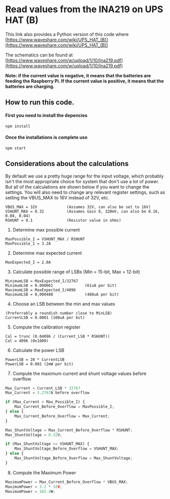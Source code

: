 # Read values from the INA219 on UPS HAT (B)

This link also provides a Python version of this code where
[https://www.waveshare.com/wiki/UPS_HAT_(B)](https://www.waveshare.com/wiki/UPS_HAT_(B))

The schematics can be found at
[https://www.waveshare.com/w/upload/1/10/Ina219.pdf](https://www.waveshare.com/w/upload/1/10/Ina219.pdf)


**Note: if the current value is negative, it means that the batteries are feeding the Raspberry Pi. If the current value is positive, it means that the batteries are charging.**

## How to run this code.

#### First you need to install the depencies

`npm install`

#### Once the installations is complete use

`npm start`

## Considerations about the calculations

By default we use a pretty huge range for the input voltage,
which probably isn't the most appropriate choice for system
that don't use a lot of power.  But all of the calculations
are shown below if you want to change the settings.  You will
also need to change any relevant register settings, such as
setting the VBUS_MAX to 16V instead of 32V, etc.

```
VBUS_MAX = 32V             (Assumes 32V, can also be set to 16V)
VSHUNT_MAX = 0.32          (Assumes Gain 8, 320mV, can also be 0.16, 0.08, 0.04)
RSHUNT = 0.1               (Resistor value in ohms)
```
1. Determine max possible current
```
MaxPossible_I = VSHUNT_MAX / RSHUNT
MaxPossible_I = 3.2A
```

2. Determine max expected current
```
MaxExpected_I = 2.0A
```

3. Calculate possible range of LSBs (Min = 15-bit, Max = 12-bit)
```
MinimumLSB = MaxExpected_I/32767
MinimumLSB = 0.000061              (61uA per bit)
MaximumLSB = MaxExpected_I/4096
MaximumLSB = 0,000488              (488uA per bit)
```

4. Choose an LSB between the min and max values
```
(Preferrably a roundish number close to MinLSB)
CurrentLSB = 0.0001 (100uA per bit)
```

5. Compute the calibration register
```
Cal = trunc (0.04096 / (Current_LSB * RSHUNT))
Cal = 4096 (0x1000)
```

6. Calculate the power LSB
```
PowerLSB = 20 * CurrentLSB
PowerLSB = 0.002 (2mW per bit)
```

7. Compute the maximum current and shunt voltage values before overflow
```javascript
Max_Current = Current_LSB * 32767
Max_Current = 3.2767A before overflow

if (Max_Current > Max_Possible_I) {
    Max_Current_Before_Overflow = MaxPossible_I;
} else {
    Max_Current_Before_Overflow = Max_Current;
}

Max_ShuntVoltage = Max_Current_Before_Overflow * RSHUNT;
Max_ShuntVoltage = 0.32V;

if (Max_ShuntVoltage >= VSHUNT_MAX) {
    Max_ShuntVoltage_Before_Overflow = VSHUNT_MAX;
} else {
    Max_ShuntVoltage_Before_Overflow = Max_ShuntVoltage;
}
```
8. Compute the Maximum Power
```javascript
MaximumPower = Max_Current_Before_Overflow * VBUS_MAX;
MaximumPower = 3.2 * 32V;
MaximumPower = 102.4W;
```